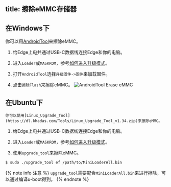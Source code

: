 title: 擦除eMMC存储器
---

## 在Windows下

你可以用[AndroidTool](https://dl.khadas.com/Tools/AndroidTool_Release_zh_v2.58.zip)来擦除eMMC。


1. 给Edge上电并通过USB-C数据线连接Edge和你的电脑。

2. 进入`Loader`或`MASKROM`，参考[如何进入升级模式](/android/zh-cn/edge/BootIntoUpgradeMode.html)。

3. 打开`AndroidTool`选择`升级固件->固件`来加载固件。

4. 点击`擦除Flash`来擦除eMMC。
![AndroidTool Erase eMMC](/android/images/edge/AndroidTool_erase_zh.png)

## 在Ubuntu下

	你可以使用[Linux_Upgrade_Tool](https://dl.khadas.com/Tools/Linux_Upgrade_Tool_v1.34.zip)来擦除eMMC。

1. 给Edge上电并通过USB-C数据线连接Edge和你的电脑。

2. 进入`Loader`或`MASKROM`，参考[如何进入升级模式](/android/zh-cn/edge/BootIntoUpgradeMode.html)。

3. 使用`upgrade_tool`来擦除eMMC。

```sh
$ sudo ./upgrade_tool ef /path/to/MiniLoaderAll.bin
```

{% note info 注意 %}
`upgrade_tool`需要配合`MiniLoaderAll.bin`来进行擦除，可以通过编译u-boot得到。
{% endnote %}

